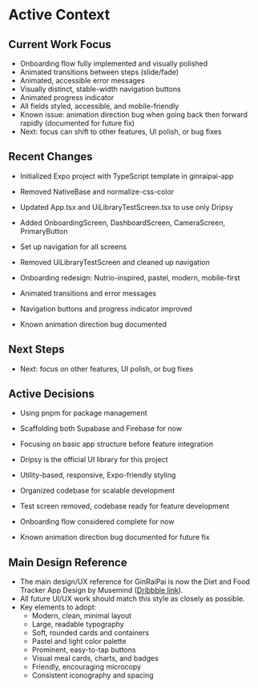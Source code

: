 # Active Context

## Current Work Focus

- Onboarding flow fully implemented and visually polished
- Animated transitions between steps (slide/fade)
- Animated, accessible error messages
- Visually distinct, stable-width navigation buttons
- Animated progress indicator
- All fields styled, accessible, and mobile-friendly
- Known issue: animation direction bug when going back then forward rapidly (documented for future fix)
- Next: focus can shift to other features, UI polish, or bug fixes

## Recent Changes

- Initialized Expo project with TypeScript template in ginraipai-app
- Removed NativeBase and normalize-css-color
- Updated App.tsx and UiLibraryTestScreen.tsx to use only Dripsy
- Added OnboardingScreen, DashboardScreen, CameraScreen, PrimaryButton
- Set up navigation for all screens
- Removed UiLibraryTestScreen and cleaned up navigation

- Onboarding redesign: Nutrio-inspired, pastel, modern, mobile-first
- Animated transitions and error messages
- Navigation buttons and progress indicator improved
- Known animation direction bug documented

## Next Steps

- Next: focus on other features, UI polish, or bug fixes

## Active Decisions

- Using pnpm for package management
- Scaffolding both Supabase and Firebase for now
- Focusing on basic app structure before feature integration
- Dripsy is the official UI library for this project
- Utility-based, responsive, Expo-friendly styling
- Organized codebase for scalable development
- Test screen removed, codebase ready for feature development

- Onboarding flow considered complete for now
- Known animation direction bug documented for future fix

## Main Design Reference

- The main design/UX reference for GinRaiPai is now the Diet and Food Tracker App Design by Musemind ([Dribbble link](https://dribbble.com/shots/19193291-Diet-and-Food-Tracker-App-Design)).
- All future UI/UX work should match this style as closely as possible.
- Key elements to adopt:
  - Modern, clean, minimal layout
  - Large, readable typography
  - Soft, rounded cards and containers
  - Pastel and light color palette
  - Prominent, easy-to-tap buttons
  - Visual meal cards, charts, and badges
  - Friendly, encouraging microcopy
  - Consistent iconography and spacing
